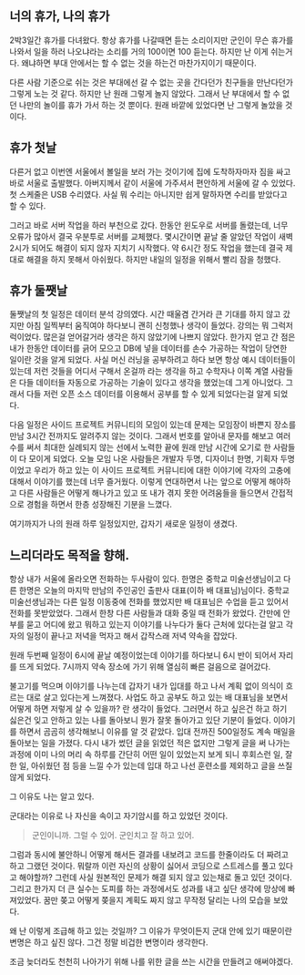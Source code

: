 ## 너의 휴가, 나의 휴가
2박3일간 휴가를 다녀왔다.
항상 휴가를 나갈때면 듣는 소리이지만 군인이 무슨 휴가를 나와서 일을 하러 나오냐라는 소리를 거의 100이면 100 듣는다.
하지만 난 이게 쉬는거다. 왜냐하면 부대 안에서는 할 수 없는 것을 하는건 마찬가지이기 때문이다.

다른 사람 기준으로 쉬는 것은 부대에선 갈 수 없는 곳을 간다던가 친구들을 만난다던가 그렇게 노는 것 같다.
하지만 난 원래 그렇게 놀지 않았다. 그래서 난 부대에서 할 수 없던 나만의 놀이를 휴가 가서 하는 것 뿐이다.
원래 바깥에 있었다면 난 그렇게 놀았을 것이다.

## 휴가 첫날
다른거 없고 이번엔 서울에서 볼일을 보러 가는 것이기에 집에 도착하자마자 짐을 싸고 바로 서울로 출발했다.
아버지께서 같이 서울에 가주셔서 편안하게 서울에 갈 수 있었다.
첫 스케줄은 USB 수리였다. 사실 뭐 수리는 아니지만 쉽게 말하자면 수리를 받았다고 할 수 있다.

그러고 바로 서버 작업을 하러 부천으로 갔다. 한동안 윈도우로 서버를 돌렸는데, 너무 오류가 많아서 결국 우분투로 서버를 교체했다.
몇시간이면 끝날 줄 알았던 작업이 새벽 2시가 되어도 해결이 되지 않자 지치기 시작했다.
약 6시간 정도 작업을 했는데 결국 제대로 해결을 하지 못해서 아쉬웠다.
하지만 내일의 일정을 위해서 빨리 잠을 청했다.

## 휴가 둘쨋날
둘쨋날의 첫 일정은 데이터 분석 강의였다.
시간 때울겸 간거라 큰 기대를 하지 않고 갔지만 아침 일찍부터 움직여야 하다보니 괜히 신청했나 생각이 들었다.
강의는 뭐 그럭저럭이었다. 많은걸 얻어갈거라 생각은 하지 않았기에 나쁘지 않았다.
한가지 얻고 간 점은 내가 한동안 데이터를 긁어 모으고 DB에 넣을 데이터를 손수 가공하는 작업이 당연한 일이란 것을 알게 되었다.
사실 머신 러닝을 공부하려고 하다 보면 항상 예시 데이터들이 있는데 저런 것들을 어디서 구해서 온걸까 라는 생각을 하고
수학자나 이쪽 계열 사람들은 다들 데이터들 자동으로 가공하는 기술이 있다고 생각을 했었는데 그게 아니었다.
그래서 다들 저런 오픈 소스 데이터를 이용해서 공부를 할 수 있게 되었다는걸 알게 되었다.

다음 일정은 사이드 프로젝트 커뮤니티의 모임이 있는데 문제는 모임장이 바쁜지 장소를 만남 3시간 전까지도 알려주지 않는 것이다.
그래서 번호를 알아내 문자를 해보고 여러 수를 써서 최대한 실례되지 않는 선에서 노력한 끝에 원래 만남 시간에 오기로 한 사람들이 다 모이게 되었다. 오늘 모임 나온 사람들은 개발자 두명, 디자이너 한명, 기획자 두명이었고 우리가 하고 있는 이 사이드 프로젝트 커뮤니티에 대한 이야기에 각자의 고충에 대해서 이야기를 했는데 너무 즐거웠다. 이렇게 연대하면서 나는 앞으로 어떻게 해야하고 다른 사람들은 어떻게 해나가고 있고 또 내가 겪지 못한 어려움들을 들으면서 간접적으로 경험을 하면서 한층 성장해진 기분을 느꼈다.

여기까지가 나의 원래 하루 일정있지만, 갑자기 새로운 일정이 생겼다.

## 느리더라도 목적을 향해.
항상 내가 서울에 올라오면 전화하는 두사람이 있다.
한명은 중학교 미술선생님이고 다른 한명은 오늘의 마지막 만남의 주인공인 출판사 대표(이하 배 대표님)님이다.
중학교 미술선생님과는 다른 일정 이동중에 전화를 했었지만 배 대표님은 수업을 듣고 있어서 전화를 못받았었다.
그래서 한창 다른 사람들과 대화 중일 때 전화가 왔었다.
간만에 안부를 묻고 어디에 왔고 뭐하고 있는지 이야기를 나누다가 둘다 근처에 있다는걸 알고 각자의 일정이 끝나고 저녁을 먹자고 해서 갑작스래 저녁 약속을 잡았다.

원래 두번째 일정이 6시에 끝날 예정이었는데 이야기를 하다보니 6시 반이 되어서 자리를 뜨게 되었다.
7시까지 약속 장소에 가기 위해 열심히 빠른 걸음으로 걸어갔다.

불고기를 먹으며 이야기를 나누는데 갑자기 내가 입대를 하고 나서 계획 없이 의식이 흐르는 대로 살고 있다는게 느껴졌다.
사업도 하고 공부도 하고 있는 배 대표님을 보면서 어떻게 하면 저렇게 살 수 있을까? 란 생각이 들었다.
그러면서 하고 싶은건 하고 하기 싫은건 잊고 안하고 있는 나를 돌아보니 뭔가 잘못 돌아가고 있단 기분이 들었다.
이야기를 하면서 곰곰히 생각해보니 이유를 알 것 같았다.
입대 전까진 500일정도 계속 매일을 돌아보는 일을 가졌다. 다시 내가 썼던 글을 읽었던 적은 없지만
그렇게 글을 써 나가는 과정에 이미 나의 머리 속 하루를 간단히 어떤 일이 있었는지 보게 되니 후회스런 일, 잘 한 일, 아쉬웠던 점 등을 느낄 수가 있는데 입대 하고 나선 훈련소를 제외하고 글을 쓰질 않게 되었다.

그 이유도 나는 알고 있다.

군대라는 이유로 나 자신을 속이고 자기암시를 하고 있었던 것이다.

> 군인이니까. 그럴 수 있어.
> 군인치고 잘 하고 있어.

그럼과 동시에 불안하니 어떻게 해서든 결과를 내보려고 코드를 한줄이라도 더 짜려고 하고 그랬던 것이다.
뭐랄까 이런 자신의 상황이 싫어서 코딩으로 스트레스를 풀고 있다고 해야할까?
그런데 사실 원본적인 문제가 해결 되지 않고 있는채로 돌고 있던 것이다.
그리고 한가지 더 큰 실수는 도피를 하는 과정에서도 성과를 내고 싶단 생각에 망상에 빠져있었다.
꿈만 쫒고 어떻게 쫒을지 계획도 짜지 않고 무작정 달리는 나의 모습을 보았다.

왜 난 이렇게 조급해 하고 있는 것일까? 그 이유가 무엇이든지 군대 안에 있기 때문이란 변명은 하고 싶진 않다.
그건 정말 비겁한 변명이라 생각한다.

조금 늦더라도 천천히 나아가기 위해 나를 위한 글을 쓰는 시간을 만들려고 애써야겠다.